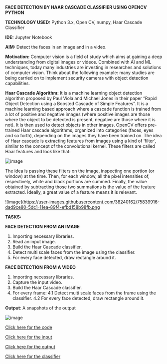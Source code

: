 **FACE DETECTION BY HAAR CASCADE CLASSIFIER USING OPENCV PYTHON**

**TECHNOLOGY USED:** Python 3.x, Open CV, numpy, Haar Cascade Classifier

**IDE:** Jupyter Notebook

**AIM:** Detect the faces in an image and in a video.

**Motivation:** Computer vision is a field of study which aims at gaining a deep understanding from digital images or videos. Combined with AI and ML techniques, today many industries are investing in researches and solutions of computer vision. Think about the following example: many studies are being carried on to implement security cameras with object detection capabilities.

__Haar Cascade Algorithm:__ It is a machine learning object detection algorithm proposed by Paul Viola and Michael Jones in their paper “Rapid Object Detection using a Boosted Cascade of Simple Features”. It is a machine learning based approach where a cascade function is trained from a lot of positive and negative images (where positive images are those where the object to be detected is present, negative are those where it is not). It is then used to detect objects in other images. OpenCV offers pre-trained Haar cascade algorithms, organized into categories (faces, eyes and so forth), depending on the images they have been trained on. The idea of Haar cascade is extracting features from images using a kind of ‘filter’, similar to the concept of the convolutional kernel. These filters are called Haar features and look like that:

![image](https://user-images.githubusercontent.com/38240162/75839689-4cfde380-5dc1-11ea-9152-ce6483517eaa.png)

The idea is passing these filters on the image, inspecting one portion (or window) at the time. Then, for each window, all the pixel intensities of, respectively, white and black portions are summed. Finally, the value obtained by subtracting those two summations is the value of the feature extracted. Ideally, a great value of a feature means it is relevant.


![image](https://user-images.githubusercontent.com/38240162/75839916-dad9ce80-5dc1-11ea-89f4-efbd158b98fb.png

**TASKS:**

__FACE DETECTION FROM AN IMAGE__
1. Importing necessary libraries.
2. Read an input image.
3. Build the Haar Cascade classifier. 
4. Detect multi scale faces from the image using the classifier.
5. For every face detected, draw rectangle around it.

__FACE DETECTION FROM A VIDEO__
1. Importing necessary libraries.
2. Capture the input video.
3. Build the Haar Cascade classifier. 
4. For every frame:
	4.1 Detect multi scale faces from the frame using the classifier.
	4.2 For every face detected, draw rectangle around it.
	
__Output__: A snapshots of the output

![image](https://user-images.githubusercontent.com/38240162/75840637-92231500-5dc3-11ea-833f-79247c4eaaf1.png)


[Click here for the code](https://github.com/ktyagi12/OpenCV_Py/tree/master/Face_Detection/code)

[Click here for the input](https://github.com/ktyagi12/OpenCV_Py/tree/master/Face_Detection/input)

[Click here for the output](https://github.com/ktyagi12/OpenCV_Py/tree/master/Face_Detection/output)

[Click here for the classifier](https://github.com/ktyagi12/OpenCV_Py/tree/master/Face_Detection/Classifier)
